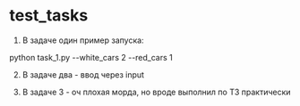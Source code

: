 # test_tasks

1. В задаче один пример запуска:

python task_1.py --white_cars 2 --red_cars 1

2. В задаче два - ввод через input

3. В задаче 3 - оч плохая морда, но вроде выполнил по ТЗ практически
